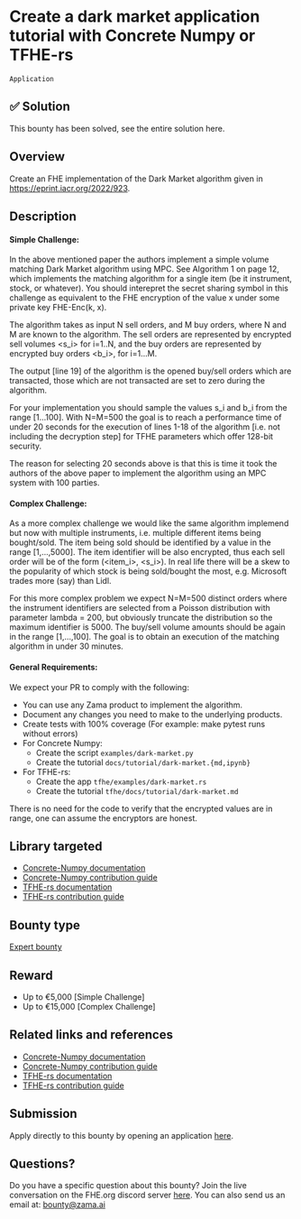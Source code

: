 # Create a dark market application tutorial with Concrete Numpy or TFHE-rs
`Application`

## ✅ Solution
This bounty has been solved, see the entire solution here.

## Overview
Create an FHE implementation of the Dark Market algorithm given in https://eprint.iacr.org/2022/923.

## Description

#### Simple Challenge:

In the above mentioned paper the authors implement a simple volume matching Dark Market algorithm using MPC. See Algorithm 1 on page 12, which implements the matching algorithm for a single item (be it instrument, stock, or whatever). You should interepret the secret sharing symbol <x> in this challenge as equivalent to the FHE encryption of the value x under some private key FHE-Enc(k, x).

The algorithm takes as input N sell orders, and M buy orders, where N and M are known to the algorithm. The sell orders are represented by encrypted sell volumes <s_i> for i=1..N, and the buy orders are represented by encrypted buy orders <b_i>, for i=1...M.

The output [line 19] of the algorithm is the opened buy/sell orders which are transacted, those which are not transacted are set to zero during the algorithm.

For your implementation you should sample the values s_i and b_i from the range [1...100]. With N=M=500 the goal is to reach a performance time of under 20 seconds for the execution of lines 1-18 of the algorithm [i.e. not including the decryption step] for TFHE parameters which offer 128-bit security.

The reason for selecting 20 seconds above is that this is time it took the authors of the above paper to implement the algorithm using an MPC system with 100 parties.

#### Complex Challenge:

As a more complex challenge we would like the same algorithm implemend but now with multiple instruments, i.e. multiple different items being bought/sold. The item being sold should be identified by a value in the range [1,...,5000]. The item identifier will be also encrypted, thus each sell order will be of the form (<item_i>, <s_i>).  In real life there will be a skew to the popularity of which stock is being sold/bought the most, e.g. Microsoft trades more (say) than Lidl.

For this more complex problem we expect N=M=500 distinct orders where the instrument identifiers are selected from a Poisson distribution with parameter lambda = 200, but obviously truncate the distribution so the maximum identifier is 5000. The buy/sell volume amounts should be again in the range [1,...,100]. The goal is to obtain an execution of the matching algorithm in under 30 minutes.


#### General Requirements:

We expect your PR to comply with the following:

* You can use any Zama product to implement the algorithm.
* Document any changes you need to make to the underlying products.
* Create tests with 100% coverage (For example: make pytest runs without errors)
* For Concrete Numpy:
  * Create the script `examples/dark-market.py`
  * Create the tutorial `docs/tutorial/dark-market.{md,ipynb}`
* For TFHE-rs:
  * Create the app `tfhe/examples/dark-market.rs`
  * Create the tutorial `tfhe/docs/tutorial/dark-market.md`

There is no need for the code to verify that the encrypted values are in range, one can assume the encryptors are honest.

## Library targeted
* [Concrete-Numpy documentation](https://docs.zama.ai/concrete-numpy)
* [Concrete-Numpy contribution guide](https://docs.zama.ai/concrete-numpy/developer/contributing)
* [TFHE-rs documentation](https://docs.zama.ai/tfhe-rs)
* [TFHE-rs contribution guide](https://docs.zama.ai/tfhe-rs/developers/contributing)

## Bounty type
[Expert bounty](https://github.com/zama-ai/bounty-program#expert-bounties)

## Reward
- Up to €5,000  [Simple Challenge]
- Up to €15,000  [Complex Challenge]

## Related links and references
- [Concrete-Numpy documentation](https://docs.zama.ai/concrete-numpy)
- [Concrete-Numpy contribution guide](https://docs.zama.ai/concrete-numpy/developer/contributing)
- [TFHE-rs documentation](https://docs.zama.ai/tfhe-rs)
- [TFHE-rs contribution guide](https://docs.zama.ai/tfhe-rs/developers/contributing)

## Submission
Apply directly to this bounty by opening an application [here](https://github.com/zama-ai/bounty-program/issues/new?assignees=zaccherinij%2C+aquint-zama&labels=Application&projects=&template=zama-bounty-program--application.md&title=%3Center+Bounty+name%3E).

## Questions?
Do you have a specific question about this bounty? Join the live conversation on the FHE.org discord server [here](https://discord.fhe.org). You can also send us an email at: bounty@zama.ai
